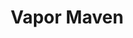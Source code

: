 ---
title: "Vapor Maven"
url: /springfield/vapor-maven-west-jefferson-street/
shop: E-Zigaretten
---